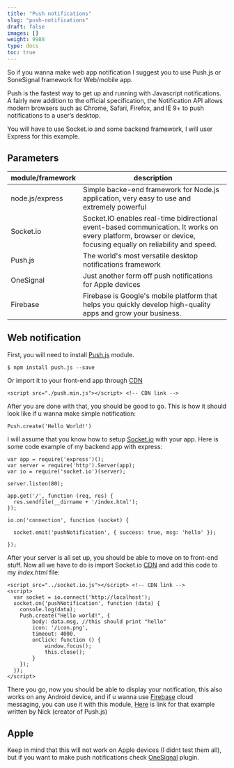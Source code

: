 ```yaml
---
title: "Push notifications"
slug: "push-notifications"
draft: false
images: []
weight: 9988
type: docs
toc: true
---
```


So if you wanna make web app notification I suggest you to use Push.js or SoneSignal framework for Web/mobile app.

Push is the fastest way to get up and running with Javascript notifications. A fairly new addition to the official specification, the Notification API allows modern browsers such as Chrome, Safari, Firefox, and IE 9+ to push notifications to a user’s desktop.

You will have to use Socket.io and some backend framework, I will user Express for this example.


## Parameters
| module/framework | description |
| ------ | ------ |
| node.js/express   | Simple backe-end framework for Node.js application, very easy to use and extremely powerful   |
| Socket.io   | Socket.IO enables real-time bidirectional event-based communication. It works on every platform, browser or device, focusing equally on reliability and speed.|
| Push.js | The world's most versatile desktop notifications framework |
|OneSignal| Just another form off push notifications for Apple devices |
|Firebase|Firebase is Google's mobile platform that helps you quickly develop high-quality apps and grow your business.|

## Web notification
First, you will need to install [Push.js][1] module.

    $ npm install push.js --save

Or import it to your front-end app through [CDN][2]

    <script src="./push.min.js"></script> <!-- CDN link -->

After you are done with that, you should be good to go. This is how it should look like if u wanna make simple notification:

    Push.create('Hello World!')

I will assume that you know how to setup [Socket.io][3] with your app. Here is some code example of my backend app with express:

    var app = require('express')();
    var server = require('http').Server(app);
    var io = require('socket.io')(server);

    server.listen(80);

    app.get('/', function (req, res) {
      res.sendfile(__dirname + '/index.html');
    });

    io.on('connection', function (socket) {
      
      socket.emit('pushNotification', { success: true, msg: 'hello' });

    });

After your server is all set up, you should be able to move on to front-end stuff. Now all we have to do is import Socket.io [CDN][4] and add this code to my *index.html* file:

    <script src="../socket.io.js"></script> <!-- CDN link -->
    <script>
      var socket = io.connect('http://localhost');
      socket.on('pushNotification', function (data) {
        console.log(data);
        Push.create("Hello world!", {
            body: data.msg, //this should print "hello"
            icon: '/icon.png',
            timeout: 4000,
            onClick: function () {
                window.focus();
                this.close();
            }
        });
      });
    </script>

There you go, now you should be able to display your notification, this also works on any Android device, and if u wanna use [Firebase][5] cloud messaging, you can use it with this module, [Here][6] is link for that example written by Nick (creator of Push.js)


  [1]: https://pushjs.org/
  [2]: https://cdnjs.com/libraries/push.js
  [3]: https://socket.io/
  [4]: https://cdnjs.com/libraries/socket.io
  [5]: https://firebase.google.com/
  [6]: https://github.com/Nickersoft/push-fcm-plugin

## Apple
Keep in mind that this will not work on Apple devices (I didnt test them all), but if you want to make push notifications check [OneSignal][1] plugin.


  [1]: https://onesignal.com/

